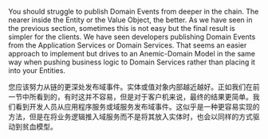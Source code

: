 You should struggle to publish Domain Events from deeper in the chain. The nearer inside the Entity or the Value Object, the better. As we have seen in the previous section, sometimes this is not easy but the final result is simpler for the clients. We have seen developers publishing Domain Events from the Application Services or Domain Services. That seems an easier approach to implement but drives to an Anemic-Domain Model in the same way when pushing business logic to Domain Services rather than placing it into your Entities.



您应该努力从链的更深处发布域事件。实体或值对象内部越近越好。正如我们在前一节中所看到的，有时这并不容易，但是对于客户机来说，最终的结果更简单。我们看到开发人员从应用程序服务或域服务发布域事件。这似乎是一种更容易实现的方法，但是在将业务逻辑推入域服务而不是将其放入实体时，也会以同样的方式驱动到贫血模型。

